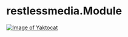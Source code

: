 # restlessmedia.Module
[![Image of Yaktocat](https://ci.appveyor.com/api/projects/status/f8l9cud0ca7lm2jl?svg=true
)](https://ci.appveyor.com/project/restlessmedia/restlessmedia-module)
